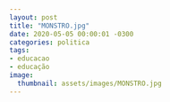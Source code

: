```yaml
---
layout: post
title: "MONSTRO.jpg"
date: 2020-05-05 00:00:01 -0300
categories: politica
tags:
- educacao
- educação
image: 
  thumbnail: assets/images/MONSTRO.jpg
---
```

